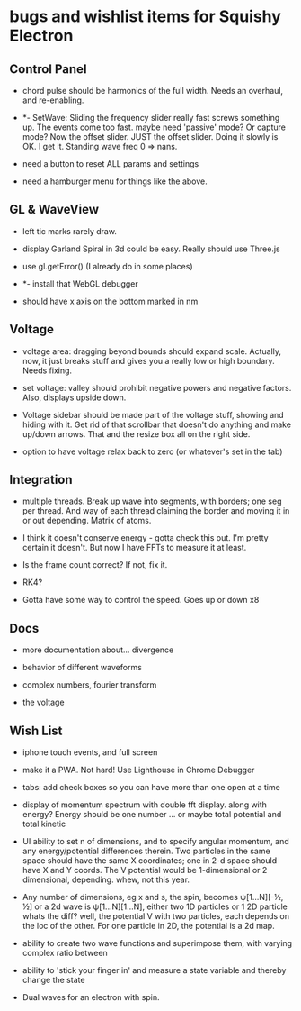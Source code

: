 #  bugs and wishlist items for Squishy Electron


## Control Panel

- chord pulse should be harmonics of the full width.  Needs an overhaul, and re-enabling.

* *- SetWave: Sliding the frequency slider really fast screws something up.  The
events come  too fast.  maybe need 'passive' mode?  Or capture mode?
Now the offset slider.  JUST the offset slider.  Doing it slowly is OK.
I get it.  Standing wave freq 0 => nans.

- need a button to reset ALL params and settings

- need a hamburger menu for things like the above.


## GL & WaveView

- left tic marks rarely draw.

- display Garland Spiral in 3d could be easy.
	Really should use Three.js

- use gl.getError() (I already do in some places)

* *- install that WebGL debugger

- should have x axis on the bottom marked in nm


## Voltage

- voltage area: dragging beyond bounds should expand scale.  Actually,
now, it just breaks stuff and gives you a really low or high boundary.
Needs fixing.

- set voltage: valley should prohibit negative powers and negative
factors.  Also, displays upside down.

- Voltage sidebar should be made part of the voltage stuff, showing and
hiding with it.  Get rid of that scrollbar that doesn't do anything and
make up/down arrows.  That and the resize box all on the right side.

- option to have voltage relax back to zero (or whatever's set in the
tab)

## Integration

- multiple threads.  Break up wave into segments, with borders; one seg
per thread. And way of each thread claiming the border and moving it in
or out depending.  Matrix of atoms.


- I think it doesn't conserve energy - gotta check this out.  I'm pretty
certain it doesn't. But now I have FFTs to measure it at least.

- Is the frame count correct?  If not, fix it.

- RK4?

- Gotta have some way to control the speed.  Goes up or down x8

## Docs

- more documentation about... divergence

- behavior of different waveforms

- complex numbers, fourier transform

- the voltage


## Wish List

- iphone touch events, and full screen

- make it a PWA.  Not hard!
	Use Lighthouse in Chrome Debugger


- tabs: add check boxes so you can have more than one open at a time

- display of momentum spectrum with double fft display.  along with
energy?  Energy should be one number ... or maybe total potential and
total kinetic

- UI ability to set n of dimensions, and to specify angular momentum, and any
	energy/potential differences therein.  Two particles in the same space should
	have the same X coordinates; one in 2-d space should have X  and Y coords.  The
	V potential would be 1-dimensional or 2 dimensional, depending.  whew, not this year.


- Any number of dimensions, eg x and s, the spin, becomes ψ[1...N][-½,
½] or a 2d wave is ψ[1...N][1...N], either two 1D particles or 1 2D
particle whats the diff?  well, the potential V with two particles, each
depends on the loc of the other. For one particle in 2D, the potential
is a 2d map.

- ability to create two wave functions and superimpose them, with varying complex ratio between

- ability to 'stick your finger in' and measure a state variable and thereby change the state

- Dual waves for an electron with spin.



